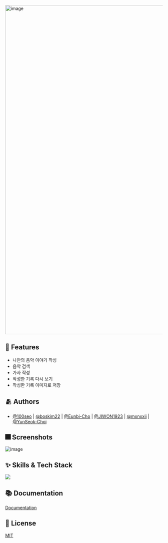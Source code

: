 <img width="1052" alt="image" src="https://user-images.githubusercontent.com/66102708/174519572-37b893d8-7f42-4cf4-bf42-3cb9c2270225.png">

## :pushpin: Features

- 나만의 음악 이야기 작성
- 음악 검색
- 가사 작성
- 작성한 기록 다시 보기
- 작성한 기록 이미지로 저장

## :people_hugging: Authors

- [@100seo](https://github.com/100seo) | [@boskim22](https://github.com/boskim22) | [@Eunbi-Cho](https://github.com/Eunbi-Cho) | [@JIWON1923](https://github.com/JIWON1923) | [@mxnxxii](https://github.com/mxnxxii) | [@YunSeok-Choi](https://github.com/YunSeok-Choi)

## :fireworks: Screenshots
![image](https://user-images.githubusercontent.com/66102708/174542249-d250cd20-113e-4c32-8c2c-655b266c3397.png)


## :sparkles: Skills & Tech Stack
<img src="https://img.shields.io/badge/Swift-F05138?style=for-the-badge&logo=Swift&logoColor=white">

## :books: Documentation

[Documentation](https://developer.apple.com/xcode/swiftui/)


## :lock_with_ink_pen: License

[MIT](https://choosealicense.com/licenses/mit/)
